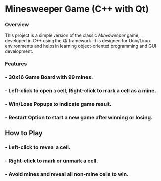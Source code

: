 # Minesweeper Game (C++ with Qt)

### Overview
This project is a simple version of the classic *Minesweeper* game, developed in *C++* using the *Qt* framework. It is designed for Unix/Linux environments and helps in learning object-oriented programming and GUI development.

### Features
### - 30x16 Game Board with 99 mines.
### - Left-click to open a cell, Right-click to mark a cell as a mine.
### - Win/Lose Popups to indicate game result.
### - Restart Option to start a new game after winning or losing.

## How to Play
### - Left-click to reveal a cell.
### - Right-click to mark or unmark a cell.
### - Avoid mines and reveal all non-mine cells to win.
